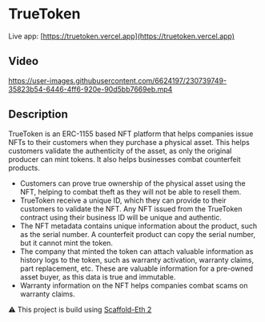 # TrueToken

Live app: [https://truetoken.vercel.app](https://truetoken.vercel.app)

## Video
https://user-images.githubusercontent.com/6624197/230739749-35823b54-6446-4ff6-920e-90d5bb7669eb.mp4

## Description
TrueToken is an ERC-1155 based NFT platform that helps companies issue NFTs to their customers when they purchase a physical asset. This helps customers validate the authenticity of the asset, as only the original producer can mint tokens. It also helps businesses combat counterfeit products.

- Customers can prove true ownership of the physical asset using the NFT, helping to combat theft as they will not be able to resell them.
- TrueToken receive a unique ID, which they can provide to their customers to validate the NFT. Any NFT issued from the TrueToken contract using their business ID will be unique and authentic.
- The NFT metadata contains unique information about the product, such as the serial number. A counterfeit product can copy the serial number, but it cannot mint the token. 
- The company that minted the token can attach valuable information as history logs to the token, such as warranty activation, warranty claims, part replacement, etc. These are valuable information for a pre-owned asset buyer, as this data is true and immutable.
- Warranty information on the NFT helps companies combat scams on warranty claims.

⚠️ This project is build using [Scaffold-Eth 2](https://github.com/scaffold-eth/se-2)
